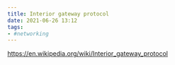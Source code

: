 ```yaml
---
title: Interior gateway protocol
date: 2021-06-26 13:12
tags:
- #networking
---
```


https://en.wikipedia.org/wiki/Interior_gateway_protocol
